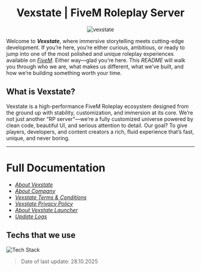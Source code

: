 <div align="center">
  <h1>Vexstate | FiveM Roleplay Server</h1>
</div>

<p align="center"><img src="https://komarev.com/ghpvc/?username=vexstate&label=Profile%20views&color=0e75b6&style=flat" alt="vexstate" /></p>

Welcome to **_Vexstate_**, where immersive storytelling meets cutting-edge development. If you’re here, you’re either curious, ambitious, or ready to jump into one of the most polished and unique roleplay experiences available on <a href="https://fivem.net/" target="_blank"><i>FiveM</i></a>. Either way—glad you’re here.
This _README_ will walk you through who we are, what makes us different, what we’ve built, and how we’re building something worth your time.

## What is Vexstate?

Vexstate is a high-performance FiveM Roleplay ecosystem designed from the ground up with stability, customization, and immersion at its core.
We’re not just another “RP server”—we’re a fully customized universe powered by clean code, beautiful UI, and serious attention to detail.
Our goal? To give players, developers, and content creators a rich, fluid experience that’s fast, unique, and never boring.

---

# Full Documentation

- [_About Vexstate_](MOREINFO.md)
- [_About Company_](ABOUT.md)
- [_Vexstate Terms & Conditions_](TERMS.md)
- [_Vexstate Privacy Policy_](POLICY.md)
- [_About Vexstate Launcher_](LAUNCHER.md)
- [_Update Logs_](UPDATELOG.md)

## Techs that we use
![Tech Stack](https://skillicons.dev/icons?i=lua,js,ts,cs,react,bootstrap,python,mysql,docker)

> Date of last update: 28.10.2025
